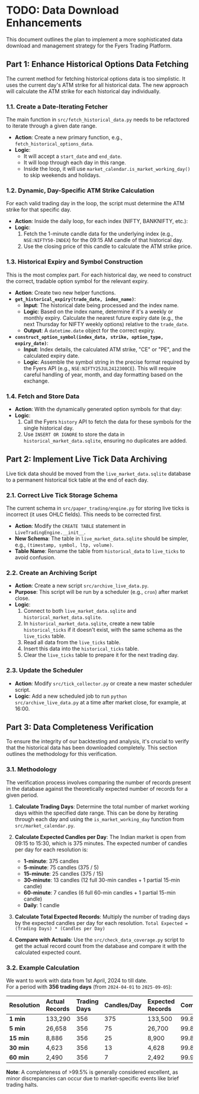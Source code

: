 # TODO: Data Download Enhancements

This document outlines the plan to implement a more sophisticated data download and management strategy for the Fyers Trading Platform.

## Part 1: Enhance Historical Options Data Fetching

The current method for fetching historical options data is too simplistic. It uses the current day's ATM strike for all historical data. The new approach will calculate the ATM strike for each historical day individually.

### 1.1. Create a Date-Iterating Fetcher

The main function in `src/fetch_historical_data.py` needs to be refactored to iterate through a given date range.

-   **Action**: Create a new primary function, e.g., `fetch_historical_options_data`.
-   **Logic**:
    -   It will accept a `start_date` and `end_date`.
    -   It will loop through each day in this range.
    -   Inside the loop, it will use `market_calendar.is_market_working_day()` to skip weekends and holidays.

### 1.2. Dynamic, Day-Specific ATM Strike Calculation

For each valid trading day in the loop, the script must determine the ATM strike for that specific day.

-   **Action**: Inside the daily loop, for each index (NIFTY, BANKNIFTY, etc.):
-   **Logic**:
    1.  Fetch the 1-minute candle data for the underlying index (e.g., `NSE:NIFTY50-INDEX`) for the 09:15 AM candle of that historical day.
    2.  Use the closing price of this candle to calculate the ATM strike price.

### 1.3. Historical Expiry and Symbol Construction

This is the most complex part. For each historical day, we need to construct the correct, tradable option symbol for the relevant expiry.

-   **Action**: Create two new helper functions.
-   **`get_historical_expiry(trade_date, index_name)`**:
    -   **Input**: The historical date being processed and the index name.
    -   **Logic**: Based on the index name, determine if it's a weekly or monthly expiry. Calculate the nearest future expiry date (e.g., the next Thursday for NIFTY weekly options) relative to the `trade_date`.
    -   **Output**: A `datetime.date` object for the correct expiry.
-   **`construct_option_symbol(index_data, strike, option_type, expiry_date)`**:
    -   **Input**: Index details, the calculated ATM strike, "CE" or "PE", and the calculated expiry date.
    -   **Logic**: Assemble the symbol string in the precise format required by the Fyers API (e.g., `NSE:NIFTY25JUL2412300CE`). This will require careful handling of year, month, and day formatting based on the exchange.

### 1.4. Fetch and Store Data

-   **Action**: With the dynamically generated option symbols for that day:
-   **Logic**:
    1.  Call the Fyers `history` API to fetch the data for these symbols for the single historical day.
    2.  Use `INSERT OR IGNORE` to store the data in `historical_market_data.sqlite`, ensuring no duplicates are added.

## Part 2: Implement Live Tick Data Archiving

Live tick data should be moved from the `live_market_data.sqlite` database to a permanent historical tick table at the end of each day.

### 2.1. Correct Live Tick Storage Schema

The current schema in `src/paper_trading/engine.py` for storing live ticks is incorrect (it uses OHLC fields). This needs to be corrected first.

-   **Action**: Modify the `CREATE TABLE` statement in `LiveTradingEngine.__init__`.
-   **New Schema**: The table in `live_market_data.sqlite` should be simpler, e.g., `(timestamp, symbol, ltp, volume)`.
-   **Table Name**: Rename the table from `historical_data` to `live_ticks` to avoid confusion.

### 2.2. Create an Archiving Script

-   **Action**: Create a new script `src/archive_live_data.py`.
-   **Purpose**: This script will be run by a scheduler (e.g., `cron`) after market close.
-   **Logic**:
    1.  Connect to both `live_market_data.sqlite` and `historical_market_data.sqlite`.
    2.  In `historical_market_data.sqlite`, create a new table `historical_ticks` if it doesn't exist, with the same schema as the `live_ticks` table.
    3.  Read all data from the `live_ticks` table.
    4.  Insert this data into the `historical_ticks` table.
    5.  Clear the `live_ticks` table to prepare it for the next trading day.

### 2.3. Update the Scheduler

-   **Action**: Modify `src/tick_collector.py` or create a new master scheduler script.
-   **Logic**: Add a new scheduled job to run `python src/archive_live_data.py` at a time after market close, for example, at 16:00.

## Part 3: Data Completeness Verification

To ensure the integrity of our backtesting and analysis, it's crucial to verify that the historical data has been downloaded completely. This section outlines the methodology for this verification.

### 3.1. Methodology

The verification process involves comparing the number of records present in the database against the theoretically expected number of records for a given period.

1.  **Calculate Trading Days**: Determine the total number of market working days within the specified date range. This can be done by iterating through each day and using the `is_market_working_day` function from `src/market_calendar.py`.

2.  **Calculate Expected Candles per Day**: The Indian market is open from 09:15 to 15:30, which is 375 minutes. The expected number of candles per day for each resolution is:
    *   **1-minute**: 375 candles
    *   **5-minute**: 75 candles (375 / 5)
    *   **15-minute**: 25 candles (375 / 15)
    *   **30-minute**: 13 candles (12 full 30-min candles + 1 partial 15-min candle)
    *   **60-minute**: 7 candles (6 full 60-min candles + 1 partial 15-min candle)
    *   **Daily**: 1 candle

3.  **Calculate Total Expected Records**: Multiply the number of trading days by the expected candles per day for each resolution.
    `Total Expected = (Trading Days) * (Candles per Day)`

4.  **Compare with Actuals**: Use the `src/check_data_coverage.py` script to get the actual record count from the database and compare it with the calculated expected count.

### 3.2. Example Calculation

We want to work with data from 1st April, 2024 to till date.  
For a period with **356 trading days** (from `2024-04-01` to `2025-09-05`):

| Resolution | Actual Records | Trading Days | Candles/Day | Expected Records | Completeness |
| :--- | :--- | :--- | :--- | :--- | :--- |
| **1 min** | 133,290 | 356 | 375 | 133,500 | 99.84% |
| **5 min** | 26,658 | 356 | 75 | 26,700 | 99.84% |
| **15 min** | 8,886 | 356 | 25 | 8,900 | 99.84% |
| **30 min** | 4,623 | 356 | 13 | 4,628 | 99.89% |
| **60 min** | 2,490 | 356 | 7 | 2,492 | 99.92% |

**Note**: A completeness of >99.5% is generally considered excellent, as minor discrepancies can occur due to market-specific events like brief trading halts.